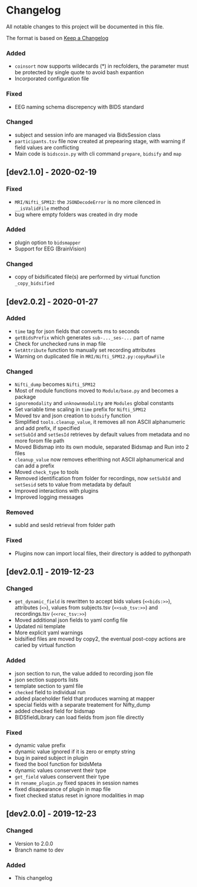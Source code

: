 # Changelog
All notable changes to this project will be documented in this file.

The format is based on [Keep a Changelog](https://keepachangelog.com/en/1.0.0/)

### Added
- `coinsort` now supports wildecards (\*) in recfolders, the parameter must be protected
by single quote to avoid bash expantion 
- Incorporated configuration file

### Fixed
- EEG naming schema discrepency with BIDS standard

### Changed
- subject and session info are managed via BidsSession class
- `participants.tsv` file now created at prepearing stage, with warning
if field values are conflicting
- Main code is `bidscoin.py` with cli command `prepare`, `bidsify` and `map`

## [dev2.1.0] - 2020-02-19

### Fixed 
- `MRI/Nifti_SPM12`: the `JSONDecodeError` is no more cilenced in `__isValidFile` method
- bug where empty folders was created in dry mode

### Added
- plugin option to `bidsmapper`
- Support for EEG (BrainVision)

### Changed
- copy of bidsificated file(s) are performed by virtual function
`_copy_bidsified`

## [dev2.0.2] - 2020-01-27

### Added
- `time` tag for json fields that converts ms to seconds
- `getBidsPrefix` which generates `sub-..._ses-...` part of name
- Check for unchecked runs in map file
- `SetAttribute` function to manually set recording attributes
- Warning on duplicated file in `MRI/Nifti_SPM12.py:copyRawFile`

### Changed
- `Nifti_dump` becomes `Nifti_SPM12`
- Most of module functions moved to `Module/base.py` and becomes a package
- `ignoremodality` and `unknownmodality` are `Modules` global constants
- Set variable time scaling in `time` prefix for `Nifti_SPM12` 
- Moved tsv and json creation to `bidsify` function
- Simplified `tools.cleanup_value`, it removes all non ASCII alphanumeric
and add prefix, if specified
- `setSubId` and `setSesId` retrieves by default values from metadata and 
no more forom file path
- Moved Bidsmap into its own module, separated Bidsmap and Run into 2 files
- `cleanup_value` now removes etherithing not ASCII alphanumerical
and can add a prefix
- Moved `check_type` to tools
- Removed identification from folder for recordings, now `setSubId` and `setSesid`
sets to value from metadata by default
- Improved interactions with plugins
- Improved logging messages

### Removed
- subId and sesId retrieval from folder path

### Fixed
- Plugins now can import local files, their directory is added to pythonpath


## [dev2.0.1] - 2019-12-23

### Changed
- `get_dynamic_field` is rewritten to accept bids values (`<<bids:>>`), 
attributes (`<>`), values from subjects.tsv (`<<sub_tsv:>>`) and recordings.tsv 
(`<<rec_tsv:>>`)
- Moved additional json fields to yaml config file
- Updated nii template
- More explicit yaml warnings
- bidsified files are moved by copy2, the eventual post-copy actions are caried by virtual function

### Added
- json section to run, the value added to recording json file
- json section supports lists
- template section to yaml file
- `checked` field to individual run
- added placeholder field that produces warning at mapper
- special fields with a separate treatement for Nifty\_dump
- added checked field for bidsmap
- BIDSfieldLibrary can load fields from json file directly

### Fixed
- dynamic value prefix
- dynamic value ignored if it is zero or empty string
- bug in paired subject in plugin
- fixed the bool function for bidsMeta
- dynamic values conservent their type
- `get_field` values conservent their type
- in `rename_plugin.py` fixed spaces in session names
- fixed disapearance of plugin in map file
- fixet checked status reset in ignore modalities in map

## [dev2.0.0] - 2019-12-23

### Changed
- Version to 2.0.0
- Branch name to dev

### Added
- This changelog

